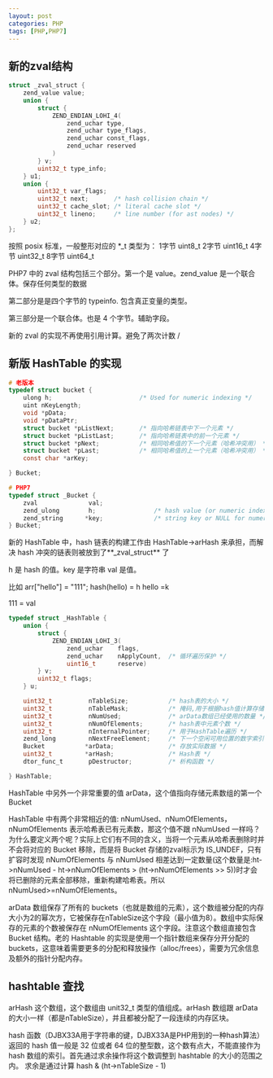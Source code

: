 ```yaml
---
layout: post
categories: PHP
tags: [PHP,PHP7]
---
```


## 新的zval结构

```c
struct _zval_struct {
    zend_value value;
    union {
        struct {
            ZEND_ENDIAN_LOHI_4(
                zend_uchar type,
                zend_uchar type_flags,
                zend_uchar const_flags,
                zend_uchar reserved
            )
        } v;
        uint32_t type_info;
    } u1;
    union {
        uint32_t var_flags;
        uint32_t next;       /* hash collision chain */
        uint32_t cache_slot; /* literal cache slot */
        uint32_t lineno;     /* line number (for ast nodes) */
    } u2;
};
```

按照 posix 标准，一般整形对应的 *_t 类型为： 1字节 uint8_t 2字节 uint16_t 4字节 uint32_t 8字节 uint64_t

PHP7 中的 zval 结构包括三个部分。第一个是 value。zend_value 是一个联合体。保存任何类型的数据

第二部分是是四个字节的 typeinfo. 包含真正变量的类型。

第三部分是一个联合体。也是 4 个字节。辅助字段。

新的 zval 的实现不再使用引用计算。避免了两次计数 /

## 新版 HashTable 的实现

```c
# 老版本
typedef struct bucket {
    ulong h;                        /* Used for numeric indexing */
    uint nKeyLength;
    void *pData;
    void *pDataPtr;
    struct bucket *pListNext;       /* 指向哈希链表中下一个元素 */
    struct bucket *pListLast;       /* 指向哈希链表中的前一个元素 */
    struct bucket *pNext;           /* 相同哈希值的下一个元素（哈希冲突用） */
    struct bucket *pLast;           /* 相同哈希值的上一个元素（哈希冲突用） */
    const char *arKey;

} Bucket;

# PHP7
typedef struct _Bucket {
    zval              val;
    zend_ulong        h;                /* hash value (or numeric index)   */
    zend_string      *key;              /* string key or NULL for numerics */
} Bucket;
```

新的 HashTable 中，hash 链表的构建工作由 HashTable->arHash 来承担，而解决 hash 冲突的链表则被放到了**_zval_struct** 了

h 是 hash 的值。key 是字符串 val 是值。

比如 arr["hello"] = "111"; hash(hello) = h hello =k

111 = val

```c
typedef struct _HashTable { 
    union {
        struct {
            ZEND_ENDIAN_LOHI_3(
                zend_uchar    flags,
                zend_uchar    nApplyCount,  /* 循环遍历保护 */
                uint16_t      reserve)
        } v;
        uint32_t flags;
    } u;

    uint32_t          nTableSize;           /* hash表的大小 */
    uint32_t          nTableMask;           /* 掩码,用于根据hash值计算存储位置,永远等于nTableSize-1 */
    uint32_t          nNumUsed;             /* arData数组已经使用的数量 */
    uint32_t          nNumOfElements;       /* hash表中元素个数 */
    uint32_t          nInternalPointer;     /* 用于HashTable遍历 */
    zend_long         nNextFreeElement;     /* 下一个空闲可用位置的数字索引 */
    Bucket           *arData;               /* 存放实际数据 */
    uint32_t         *arHash;               /* Hash表 */
    dtor_func_t       pDestructor;          /* 析构函数 */

} HashTable;
```

HashTable 中另外一个非常重要的值 arData，这个值指向存储元素数组的第一个 Bucket

HashTable 中有两个非常相近的值: nNumUsed、nNumOfElements，nNumOfElements 表示哈希表已有元素数，那这个值不跟 nNumUsed 一样吗？为什么要定义两个呢？实际上它们有不同的含义，当将一个元素从哈希表删除时并不会将对应的 Bucket 移除，而是将 Bucket 存储的zval标示为 IS_UNDEF，只有扩容时发现 nNumOfElements 与 nNumUsed 相差达到一定数量(这个数量是:ht->nNumUsed - ht->nNumOfElements > (ht->nNumOfElements >> 5))时才会将已删除的元素全部移除，重新构建哈希表。所以nNumUsed>=nNumOfElements。

arData 数组保存了所有的 buckets（也就是数组的元素），这个数组被分配的内存大小为2的幂次方，它被保存在nTableSize这个字段（最小值为8）。数组中实际保存的元素的个数被保存在 nNumOfElements 这个字段。注意这个数组直接包含 Bucket 结构。老的 Hashtable 的实现是使用一个指针数组来保存分开分配的 buckets，这意味着需要更多的分配和释放操作（alloc/frees），需要为冗余信息及额外的指针分配内存。

## hashtable 查找

arHash 这个数组，这个数组由 unit32_t 类型的值组成。arHash 数组跟 arData 的大小一样（都是nTableSize），并且都被分配了一段连续的内存区块。

hash 函数（DJBX33A用于字符串的键，DJBX33A是PHP用到的一种hash算法）返回的 hash 值一般是 32 位或者 64 位的整型数，这个数有点大，不能直接作为 hash 数组的索引。首先通过求余操作将这个数调整到 hashtable 的大小的范围之内。 求余是通过计算 hash & (ht->nTableSize - 1)